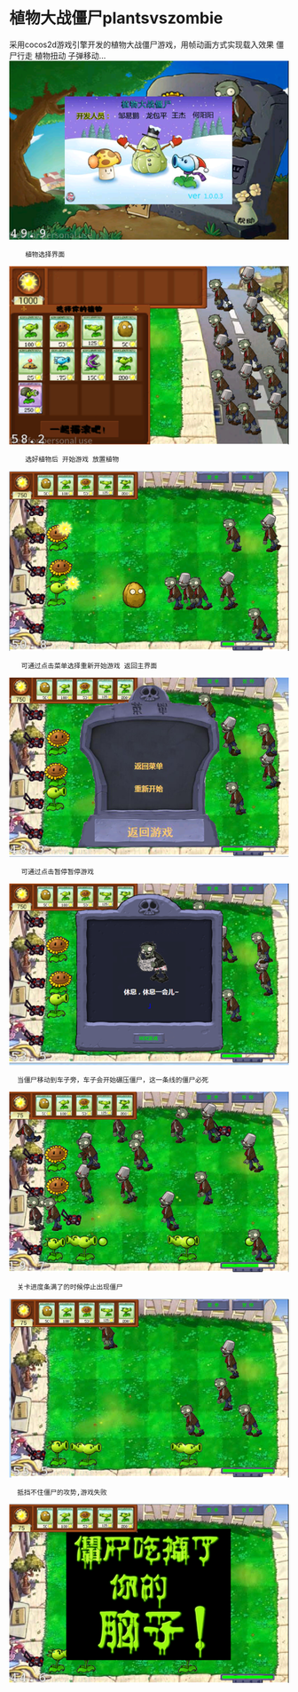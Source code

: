 # 植物大战僵尸plantsvszombie
采用cocos2d游戏引擎开发的植物大战僵尸游戏，用帧动画方式实现载入效果 僵尸行走
植物扭动 子弹移动...
  ![main](https://github.com/darkcavalier/plantsvszombie/blob/master/pic/1.PNG)
        
        植物选择界面
        
  ![main](https://github.com/darkcavalier/plantsvszombie/blob/master/pic/2.PNG)
        
        选好植物后 开始游戏 放置植物
        
  ![main](https://github.com/darkcavalier/plantsvszombie/blob/master/pic/3.PNG)
       
       可通过点击菜单选择重新开始游戏 返回主界面
       
  ![main](https://github.com/darkcavalier/plantsvszombie/blob/master/pic/4.PNG)
       
       可通过点击暂停暂停游戏
       
  ![main](https://github.com/darkcavalier/plantsvszombie/blob/master/pic/5.PNG)
      
      当僵尸移动到车子旁，车子会开始碾压僵尸，这一条线的僵尸必死
      
  ![main](https://github.com/darkcavalier/plantsvszombie/blob/master/pic/6.PNG)
      
      关卡进度条满了的时候停止出现僵尸
      
  ![main](https://github.com/darkcavalier/plantsvszombie/blob/master/pic/7.PNG)
      
      抵挡不住僵尸的攻势,游戏失败
      
  ![main](https://github.com/darkcavalier/plantsvszombie/blob/master/pic/8.PNG)
 

